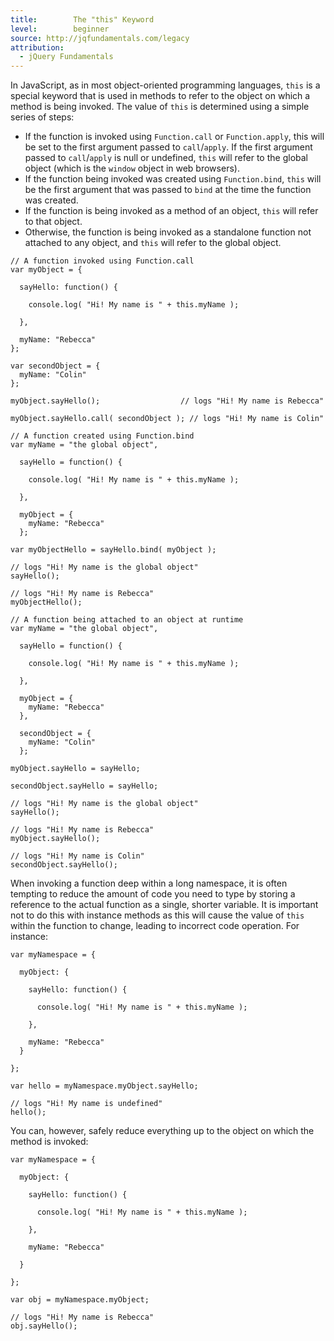 ```yaml
---
title:        The "this" Keyword
level:        beginner
source: http://jqfundamentals.com/legacy
attribution: 
  - jQuery Fundamentals
---
```


In JavaScript, as in most object-oriented programming languages, `this` is a special keyword that is used in methods to refer to the object on which a method is being invoked. The value of `this` is determined using a simple series of steps:

- If the function is invoked using `Function.call` or `Function.apply`, this will be set to the first argument passed to `call`/`apply`. If the first argument passed to `call`/`apply` is null or undefined, `this` will refer to the global object (which is the `window` object in web browsers).
- If the function being invoked was created using `Function.bind`, `this` will be the first argument that was passed to `bind` at the time the function was created.
- If the function is being invoked as a method of an object, `this` will refer to that object.
- Otherwise, the function is being invoked as a standalone function not attached to any object, and `this` will refer to the global object.

```
// A function invoked using Function.call
var myObject = {

  sayHello: function() {

    console.log( "Hi! My name is " + this.myName );

  },

  myName: "Rebecca"
};

var secondObject = {
  myName: "Colin"
};

myObject.sayHello();                  // logs "Hi! My name is Rebecca"

myObject.sayHello.call( secondObject ); // logs "Hi! My name is Colin"
```

```
// A function created using Function.bind
var myName = "the global object",

  sayHello = function() {

    console.log( "Hi! My name is " + this.myName );

  },

  myObject = {
    myName: "Rebecca"
  };

var myObjectHello = sayHello.bind( myObject );

// logs "Hi! My name is the global object"
sayHello();

// logs "Hi! My name is Rebecca"
myObjectHello();
```

```
// A function being attached to an object at runtime
var myName = "the global object",

  sayHello = function() {

    console.log( "Hi! My name is " + this.myName );

  },

  myObject = {
    myName: "Rebecca"
  },

  secondObject = {
    myName: "Colin"
  };

myObject.sayHello = sayHello;

secondObject.sayHello = sayHello;

// logs "Hi! My name is the global object"
sayHello();

// logs "Hi! My name is Rebecca"
myObject.sayHello();

// logs "Hi! My name is Colin"
secondObject.sayHello();
```

When invoking a function deep within a long namespace, it is often tempting to reduce the amount of code you need to type by storing a reference to the actual function as a single, shorter variable. It is important not to do this with instance methods as this will cause the value of `this` within the function to change, leading to incorrect code operation. For instance:

```
var myNamespace = {

  myObject: {

    sayHello: function() {

      console.log( "Hi! My name is " + this.myName );

    },

    myName: "Rebecca"
  }

};

var hello = myNamespace.myObject.sayHello;

// logs "Hi! My name is undefined"
hello();
```

You can, however, safely reduce everything up to the object on which the method is invoked:

```
var myNamespace = {

  myObject: {

    sayHello: function() {

      console.log( "Hi! My name is " + this.myName );

    },

    myName: "Rebecca"

  }

};

var obj = myNamespace.myObject;

// logs "Hi! My name is Rebecca"
obj.sayHello();
```
